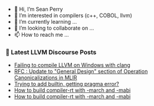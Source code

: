 - 👋 Hi, I’m Sean Perry
- 👀 I’m interested in compilers (c++, COBOL, llvm)
- 🌱 I’m currently learning ...
- 💞️ I’m looking to collaborate on ...
- 📫 How to reach me ...

<!---
s66perry/s66perry is a ✨ special ✨ repository because its `README.md` (this file) appears on your GitHub profile.
You can click the Preview link to take a look at your changes.
--->
### 📕 Latest LLVM Discourse Posts

<!-- DISCOURSE-LLVM:START -->
- [Failing to compile LLVM on Windows with clang](https://discourse.llvm.org/t/failing-to-compile-llvm-on-windows-with-clang/79422#post_12)
- [RFC : Update to &quot;General Design&quot; section of Operation Canonicalizations in MLIR](https://discourse.llvm.org/t/rfc-update-to-general-design-section-of-operation-canonicalizations-in-mlir/79355#post_20)
- [Trying to add builtin, getting pragma error?](https://discourse.llvm.org/t/trying-to-add-builtin-getting-pragma-error/79397#post_4)
- [How to build compiler-rt with -march and -mabi](https://discourse.llvm.org/t/how-to-build-compiler-rt-with-march-and-mabi/79439#post_3)
- [How to build compiler-rt with -march and -mabi](https://discourse.llvm.org/t/how-to-build-compiler-rt-with-march-and-mabi/79439#post_2)
<!-- DISCOURSE-LLVM:END -->
